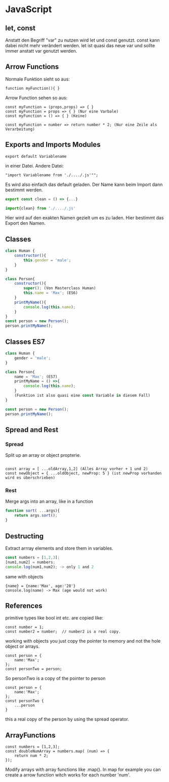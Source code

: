 # JavaScript
	
## let, const
Anstatt den Begriff "var" zu nutzen wird let und const genutzt. const kann dabei nicht mehr verändert werden. let ist quasi das neue var und sollte immer anstatt var genutzt werden. 

## Arrow Functions
Normale Funktion sieht so aus:
```
function myFunction(){ }
```

Arrow Function sehen so aus:

```
const myFunction = (props,props) => { }
const myFunction = props => { } (Nur eine Varbale)
const myFunction = () => { } (Keine)

const myFunction = number => return number * 2; (Nur eine Zeile als Verarbeitung)
```

## Exports and Imports Modules
```
export default Variablename 
```
in einer Datei. Andere Datei: 

```
"import Variablename from './..../.js'"";
```
Es wird also einfach das default geladen. Der Name kann beim Import dann bestimmt werden. 

```javascript
export const clean = () => {...} 

import{clean} from './..../.js'
```

Hier wird auf den exakten Namen gezielt um es zu laden. Hier bestimmt das Export den Namen.

## Classes

```javascript
class Human {
	constructor(){
		this.gender = 'male';
	}
}

class Person{
	constructor(){
		super(); (Von Masterclass Human)
		this.name = 'Max'; (ES6)
	}
	printMyName(){
		console.log(this.name);
	}
}
const person = new Person();
person.printMyName();
````


## Classes ES7

```javascript
class Human {
	gender = 'male';
}

class Person{
	name = 'Max'; (ES7)
	printMyName = () =>{
		console.log(this.name);
	}
	(Funktion ist also quasi eine const Variable in diesem Fall)
}

const person = new Person();
person.printMyName();
```

## Spread and Rest

### Spread 
Split up an array or object propterie.

```javaspript

const array = [ ...oldArray,1,2] (Alles Array vorher + 1 und 2)
const newObject = { ...oldObject, newProp: 5 } (ist newProp vorhanden wird es überschrieben)
```
### Rest

Merge args into an array, like in a function

```javascript
function sort( ...args){
    return args.sort();
}
```

## Destructing
Extract arrray elements and store them in variables.

```javascript
const numbers = [1,2,3];
[num1,num2] = numbers;
console.log(num1,num2); -> only 1 and 2
```
same with objects
```jvascript
{name} = {name:'Max', age:'28'}
console.log(name) -> Max (age would not work)
```
## References
primitive types like bool int etc. are copied like:
```jvascript
const number = 1;
const number2 = number;  // number2 is a real copy.
```
working with objects you just copy the pointer to memory and not the hole object or arrays.

```jvascript
const person = {
    name:'Max';
};
const personTwo = person;
```
So personTwo is a copy of the pointer to person

```jvascript
const person = {
    name:'Max';
};
const personTwo {
    ...person
}
```
this a real copy of the person by using the spread operator.

## ArrayFunctions

```jvascript
const numbers = [1,2,3];
const doubleNumArray = numbers.map( (num) => {
    return num * 2;
});
```
Modify arrays with array functions like .map(). In map for example you can create a arrow function witch works for each number 'num'. 





	
	
	
	
	
	
	
	
	
	
	


